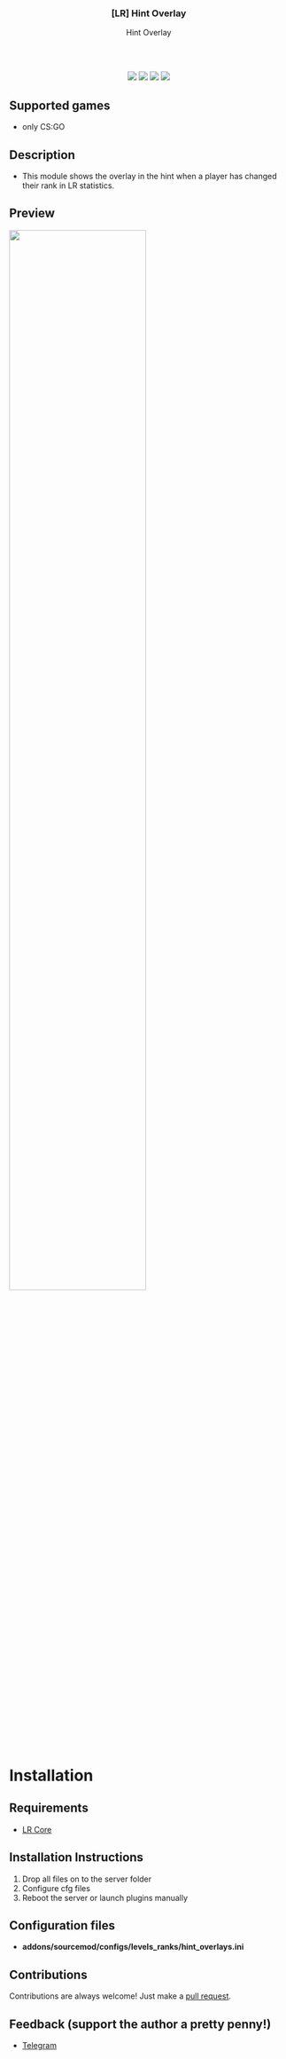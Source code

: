 
<h3 align="center">[LR] Hint Overlay</h3>
<p align="center">Hint Overlay</p>
<br />
<br />

<p align="center">
<img src="https://img.shields.io/github/downloads/IL0co/LR-Hint-Overlay/total?style=flat-square" /></a>
<a href="../../releases"><img src="https://img.shields.io/github/release/IL0co/LR-Hint-Overlay?style=flat-square"/></a>
<a href="../../issues"><img src="https://img.shields.io/github/issues/IL0co/LR-Hint-Overlay?style=flat-square" /></a>
<a href="../../pulls"><img src="https://img.shields.io/github/issues-pr/IL0co/LR-Hint-Overlay?style=flat-square" /></a> 
</p>

## Supported games
* only CS:GO

## Description
* This module shows the overlay in the hint when a player has changed their rank in LR statistics.
## Preview
<img src="https://i.imgur.com/C8oRmuj.png" width="70%">  

# Installation 

## Requirements
* [LR Core](https://github.com/levelsranks/levels-ranks-core)

## Installation Instructions
1. Drop all files on to the server folder
2. Configure cfg files
3. Reboot the server or launch plugins manually

## Configuration files

* **addons/sourcemod/configs/levels_ranks/hint_overlays.ini**

## Contributions
Contributions are always welcome!
Just make a [pull request](../../pulls).

## Feedback (support the author a pretty penny!)
* [Telegram](https://t.me/LocoCat)

